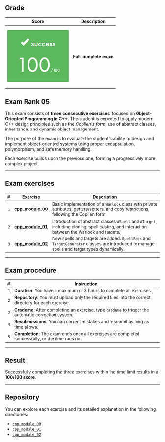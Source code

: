 ## Grade

| **Score**           | **Description**     |
|-----------------------|---------------|
| <p align="center"><img width="200px" alt="170px" src="https://github.com/BishopVK/Cursus-42Madrid/blob/main/lvl5/exam_rank_05/img/Score_100.png"></p> | **Full complete exam** |


## Exam Rank 05

This exam consists of **three consecutive exercises**, focused on **Object-Oriented Programming in C++**. The student is expected to apply modern C++ design principles such as the *Coplien's form*, use of abstract classes, inheritance, and dynamic object management.

The purpose of the exam is to evaluate the student's ability to design and implement object-oriented systems using proper encapsulation, polymorphism, and safe memory handling.

Each exercise builds upon the previous one, forming a progressively more complex project.

---

## Exam exercises

| **#** | **Exercise**                             | **Description** |
|------:|------------------------------------------|-----------------|
| `1`  | [**cpp_module_00**](./cpp_module_00/README.md) | Basic implementation of a `Warlock` class with private attributes, getters/setters, and copy restrictions, following the Coplien form. |
| `2`  | [**cpp_module_01**](./cpp_module_01/README.md) | Introduction of abstract classes `ASpell` and `ATarget`, including cloning, spell casting, and interaction between the Warlock and targets. |
| `3`  | [**cpp_module_02**](./cpp_module_02/README.md) | New spells and targets are added. `SpellBook` and `TargetGenerator` classes are introduced to manage spells and target types dynamically. |

---

## Exam procedure

| **#** | **Instruction** |
|------:|------------------|
| `1`  | **Duration**: You have a maximum of 3 hours to complete all exercises. |
| `2`  | **Repository**: You must upload only the required files into the correct directory for each exercise. |
| `3`  | **Grademe**: After completing an exercise, type `grademe` to trigger the automatic correction system. |
| `4`  | **Resubmissions**: You can correct mistakes and resubmit as long as time allows. |
| `5`  | **Completion**: The exam ends once all exercises are completed successfully, or the time runs out. |

---


## Result

Successfully completing the three exercises within the time limit results in a **100/100 score**.

---

## Repository

You can explore each exercise and its detailed explanation in the following directories:

- [`cpp_module_00`](./cpp_module_00/)
- [`cpp_module_01`](./cpp_module_01/)
- [`cpp_module_02`](./cpp_module_02/)